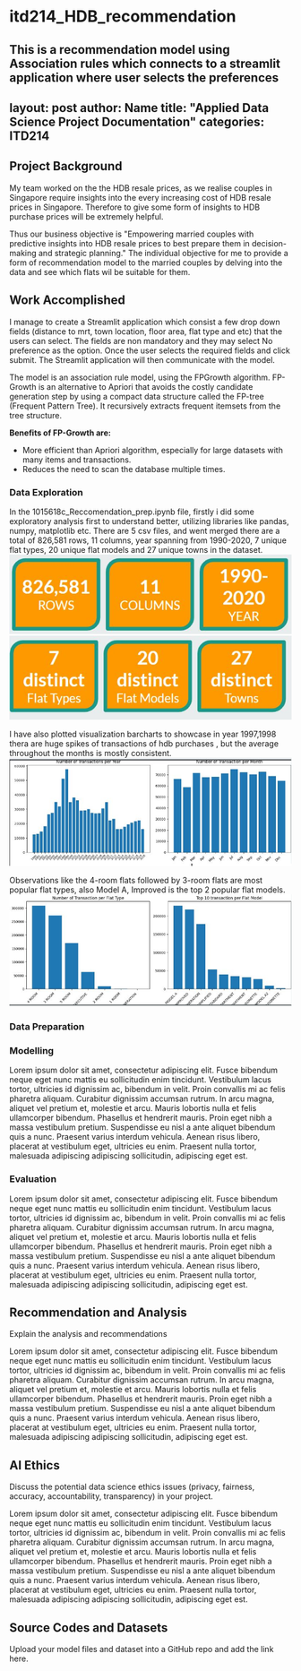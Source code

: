 # itd214_HDB_recommendation
This is a recommendation model using Association rules which connects to a streamlit application where user selects the preferences
---
layout: post
author: Name
title: "Applied Data Science Project Documentation"
categories: ITD214
---
## Project Background
My team worked on the the HDB resale prices, as we realise couples in Singapore require insights into the every increasing cost of HDB resale prices in Singapore. Therefore to give some form of insights to HDB purchase prices will be extremely helpful.

Thus our business objective is "Empowering married couples with predictive insights into HDB resale prices to best prepare them in decision-making and strategic planning."
The individual objective for me to provide a form of recommendation model to the married couples by delving into the data and see which flats wil be suitable for them.

## Work Accomplished
I manage to create a Streamlit application which consist a few drop down fields (distance to mrt, town location, floor area, flat type and etc) that the users can select. The fields are non mandatory and they may select No preference as the option. Once the user selects the required fields and click submit. The Streamlit application will then communicate with the model.

The model is an association rule model, using the FPGrowth algorithm. FP-Growth is an alternative to Apriori that avoids the costly candidate generation step by using a compact data structure called the FP-tree (Frequent Pattern Tree). It recursively extracts frequent itemsets from the tree structure.

**Benefits of FP-Growth are:**
- More efficient than Apriori algorithm, especially for large datasets with many items and transactions.
- Reduces the need to scan the database multiple times.

### Data Exploration
In the 1015618c_Reccomendation_prep.ipynb file, firstly i did some exploratory analysis first to understand better, utilizing libraries like pandas, numpy, matplotlib etc. There are 5 csv files, and went merged there are a total of 826,581 rows, 11 columns, year spanning from 1990-2020, 7 unique flat types, 20 unique flat models and 27 unique towns in the dataset.
![alt text](images/EDA_pt1.JPG) ![alt text](images/EDA_pt2.JPG)

I have also plotted visualization barcharts to showcase in year 1997,1998 thera are huge spikes of transactions of hdb purchases , but the average throughout the months is mostly consistent.
![alt text](images/EDA_pt3.JPG)

Observations like the 4-room flats followed by 3-room flats are most popular flat types, also Model A, Improved is the top 2 popular flat models.
![alt text](images/EDA_pt4.JPG)

### Data Preparation

### Modelling
Lorem ipsum dolor sit amet, consectetur adipiscing elit. Fusce bibendum neque eget nunc mattis eu sollicitudin enim tincidunt. Vestibulum lacus tortor, ultricies id dignissim ac, bibendum in velit. Proin convallis mi ac felis pharetra aliquam. Curabitur dignissim accumsan rutrum. In arcu magna, aliquet vel pretium et, molestie et arcu. Mauris lobortis nulla et felis ullamcorper bibendum. Phasellus et hendrerit mauris. Proin eget nibh a massa vestibulum pretium. Suspendisse eu nisl a ante aliquet bibendum quis a nunc. Praesent varius interdum vehicula. Aenean risus libero, placerat at vestibulum eget, ultricies eu enim. Praesent nulla tortor, malesuada adipiscing adipiscing sollicitudin, adipiscing eget est.

### Evaluation
Lorem ipsum dolor sit amet, consectetur adipiscing elit. Fusce bibendum neque eget nunc mattis eu sollicitudin enim tincidunt. Vestibulum lacus tortor, ultricies id dignissim ac, bibendum in velit. Proin convallis mi ac felis pharetra aliquam. Curabitur dignissim accumsan rutrum. In arcu magna, aliquet vel pretium et, molestie et arcu. Mauris lobortis nulla et felis ullamcorper bibendum. Phasellus et hendrerit mauris. Proin eget nibh a massa vestibulum pretium. Suspendisse eu nisl a ante aliquet bibendum quis a nunc. Praesent varius interdum vehicula. Aenean risus libero, placerat at vestibulum eget, ultricies eu enim. Praesent nulla tortor, malesuada adipiscing adipiscing sollicitudin, adipiscing eget est.

## Recommendation and Analysis
Explain the analysis and recommendations

Lorem ipsum dolor sit amet, consectetur adipiscing elit. Fusce bibendum neque eget nunc mattis eu sollicitudin enim tincidunt. Vestibulum lacus tortor, ultricies id dignissim ac, bibendum in velit. Proin convallis mi ac felis pharetra aliquam. Curabitur dignissim accumsan rutrum. In arcu magna, aliquet vel pretium et, molestie et arcu. Mauris lobortis nulla et felis ullamcorper bibendum. Phasellus et hendrerit mauris. Proin eget nibh a massa vestibulum pretium. Suspendisse eu nisl a ante aliquet bibendum quis a nunc. Praesent varius interdum vehicula. Aenean risus libero, placerat at vestibulum eget, ultricies eu enim. Praesent nulla tortor, malesuada adipiscing adipiscing sollicitudin, adipiscing eget est.

## AI Ethics
Discuss the potential data science ethics issues (privacy, fairness, accuracy, accountability, transparency) in your project. 

Lorem ipsum dolor sit amet, consectetur adipiscing elit. Fusce bibendum neque eget nunc mattis eu sollicitudin enim tincidunt. Vestibulum lacus tortor, ultricies id dignissim ac, bibendum in velit. Proin convallis mi ac felis pharetra aliquam. Curabitur dignissim accumsan rutrum. In arcu magna, aliquet vel pretium et, molestie et arcu. Mauris lobortis nulla et felis ullamcorper bibendum. Phasellus et hendrerit mauris. Proin eget nibh a massa vestibulum pretium. Suspendisse eu nisl a ante aliquet bibendum quis a nunc. Praesent varius interdum vehicula. Aenean risus libero, placerat at vestibulum eget, ultricies eu enim. Praesent nulla tortor, malesuada adipiscing adipiscing sollicitudin, adipiscing eget est.

## Source Codes and Datasets
Upload your model files and dataset into a GitHub repo and add the link here. 
